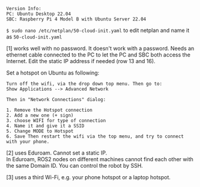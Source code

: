     Version Info: 
    PC: Ubuntu Desktop 22.04
    SBC: Raspberry Pi 4 Model B with Ubuntu Server 22.04

`$ sudo nano /etc/netplan/50-cloud-init.yaml`
to edit netplan and name it as `50-cloud-init.yaml`

[1] works well with no password. It doesn't work with a password.
Needs an ethernet cable connected to the PC to let the PC and SBC both access the Internet.
Edit the static IP address if needed (row 13 and 16). 

Set a hotspot on Ubuntu as following:

    Turn off the wifi, via the drop down top menu. Then go to:
    Show Applications --> Advanced Network
    
    Then in "Network Connections" dialog:

    1. Remove the Hotspot connection
    2. Add a new one (+ sign)
    3. choose WIFI for type of connection
    4. Name it and give it a SSID
    5. Change MODE to Hotspot
    6. Save Then restart the wifi via the top menu, and try to connect with your phone.


[2] uses Eduroam. Cannot set a static IP.\
In Eduroam, ROS2 nodes on different machines cannot find each other with the same Domain ID.
You can control the robot by SSH.

[3] uses a third Wi-Fi, e.g. your phone hotspot or a laptop hotspot. 